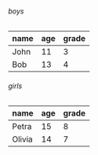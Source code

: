 ###### boys
name | age| grade 
-----|----|-----
John|11|3
Bob|13|4

###### girls

name | age| grade | 
-----|----|-----
Petra|15|8
Olivia|14|7
